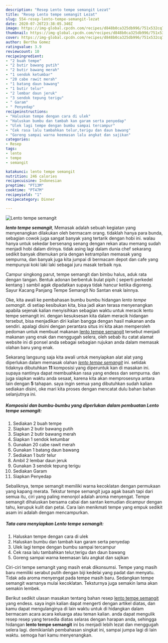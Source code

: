 ```yaml
---
description: "Resep Lento tempe semangit Lezat"
title: "Resep Lento tempe semangit Lezat"
slug: 554-resep-lento-tempe-semangit-lezat
date: 2020-07-26T23:38:05.340Z
image: https://img-global.cpcdn.com/recipes/d848b0ca325db996/751x532cq70/lento-tempe-semangit-foto-resep-utama.jpg
thumbnail: https://img-global.cpcdn.com/recipes/d848b0ca325db996/751x532cq70/lento-tempe-semangit-foto-resep-utama.jpg
cover: https://img-global.cpcdn.com/recipes/d848b0ca325db996/751x532cq70/lento-tempe-semangit-foto-resep-utama.jpg
author: Bertha Gomez
ratingvalue: 3.9
reviewcount: 10
recipeingredient:
- "2 buah tempe"
- "2 butir bawang putih"
- "2 butir bawang merah"
- "1 sendok ketumbar"
- "20 cabe rawit merah"
- "1 batang daun bawang"
- "1 butir telur"
- "2 lembar daun jeruk"
- "3 sendok tepung terigu"
- " Garam"
- " Penyedap"
recipeinstructions:
- "Haluskan tempe dengan cara di ulek"
- "Haluskan bumbu dan tambah kan garam serta penyedap"
- "Ulek lagi tempe dengan bumbu sampai tercampur"
- "Cek rasa lalu tambahkan telur,terigu dan daun bawang"
- "Goreng sampai warna keemasan lalu angkat dan sajikan"
categories:
- Resep
tags:
- lento
- tempe
- semangit

katakunci: lento tempe semangit 
nutrition: 246 calories
recipecuisine: Indonesian
preptime: "PT13M"
cooktime: "PT47M"
recipeyield: "1"
recipecategory: Dinner

---
```



![Lento tempe semangit](https://img-global.cpcdn.com/recipes/d848b0ca325db996/751x532cq70/lento-tempe-semangit-foto-resep-utama.jpg)

<b><i>lento tempe semangit</i></b>, Memasak adalah sebuah kegiatan yang menyenangkan dilakukan oleh bermacam orang. tidaklah hanya para bunda, sebagian cowok juga sangat banyak yang tertarik dengan hobi ini. walau hanya untuk sekedar bersenang senang dengan rekan atau memang sudah menjadi hobi dalam dirinya. tidak asing lagi dalam dunia chef sekarang sedikit banyak ditemukan pria dengan ketrampilan memasak yang sempurna, dan banyak juga kita jumpai di bermacam depot dan cafe yang mempunyai koki laki laki sebagai juru masak terbaik nya.

Campur singkong parut, tempe semangit dan bimbu halus, aduk rata dengan tangan. Bentuk adonan berbentuk bulat pipih ( seperti perkedel kentang ) sambil agak dipadatkan supaya tidak hancur ketika digoreng. Sayur Kacang Panjang Tempe Semangit No Santan enak lainnya.

Oke, kita awali ke pembahasan bumbu bumbu hidangan <i>lento tempe semangit</i>. di setiap kesibukan kita, bisa jadi akan terasa menyenangkan apabila sejenak kalian menyisihkan sebagian waktu untuk meracik lento tempe semangit ini. dengan kesuksesan kita dalam meracik hidangan tersebut, bisa menjadikan diri kalian bangga dengan hasil makanan anda sendiri. apalagi disini dengan perantara situs ini kita akan memperoleh pedoman untuk membuat makanan <u>lento tempe semangit</u> tersebut menjadi makanan yang enak dan menggugah selera, oleh sebab itu catat alamat website ini di ponsel anda sebagai sebagian rujukan anda dalam memasak olahan baru yang enak.


Sekarang langsung saja kita awali untuk menyiapkan alat alat yang diperlukan dalam memasak olahan <u><i>lento tempe semangit</i></u> ini. setidak tidaknya dibutuhkan <b>11</b> komposisi yang diperuntuk kan di masakan ini. supaya nantinya dapat membuahkan rasa yang endess dan sempurna. dan juga siapkan waktu anda sesaat, karena kita akan memprosesnya antara lain dengan <b>5</b> tahapan. saya ingin semua yang dibutuhkan sudah kalian sediakan disini, oke mari kita proses dengan mencatat dulu bahan bahan selanjutnya ini.

<!--inarticleads1-->

##### Komposisi dan bumbu-bumbu yang diperlukan dalam pembuatan Lento tempe semangit:

1. Sediakan 2 buah tempe
1. Siapkan 2 butir bawang putih
1. Siapkan 2 butir bawang merah
1. Siapkan 1 sendok ketumbar
1. Gunakan 20 cabe rawit merah
1. Gunakan 1 batang daun bawang
1. Sediakan 1 butir telur
1. Ambil 2 lembar daun jeruk
1. Gunakan 3 sendok tepung terigu
1. Sediakan  Garam
1. Siapkan  Penyedap


Sebaliknya, tempe semangit memiliki warna kecoklatan dengan permukaan yang kapang merata. Tekstur tempe semangit juga agak basah tapi dari semua itu, ciri yang paling menonjol adalah aroma menyengat. Tempe semangit dihaluskan bersama cabai dan santan kemudian dicampur dengan tahu, kerupuk kulit dan petai. Cara lain menikmati tempe yang empuk sedikit asam ini adalah dengan mencampurkan. 

<!--inarticleads2-->

##### Tata cara menyiapkan Lento tempe semangit:

1. Haluskan tempe dengan cara di ulek
1. Haluskan bumbu dan tambah kan garam serta penyedap
1. Ulek lagi tempe dengan bumbu sampai tercampur
1. Cek rasa lalu tambahkan telur,terigu dan daun bawang
1. Goreng sampai warna keemasan lalu angkat dan sajikan


Ciri-ciri tempe semangit yang masih enak dikonsumsi. Tempe yang masih baru memiliki serabut putih dengan biji kedelai yang padat dan menyatu. Tidak ada aroma menyengat pada tempe masih baru. Sedangkan tempe semangit warnanya mulai kecoklatan. Teksturnya juga semakin lama akan semakin lembek. 

Berikut sedikit ulasan masakan tentang bahan resep <u>lento tempe semangit</u> yang endess. saya ingin kalian dapat mengerti dengan artikel diatas, dan kamu dapat mengulanginya di lain waktu untuk di hidangkan dalam bermacam acara acara keluarga atau teman kalian. anda dapat mengulik resep resep yang tersedia diatas selaras dengan harapan anda, sehingga hidangan <b>lento tempe semangit</b> ini bs menjadi lebih lezat dan menggugah selera lagi. demikianlah pembahasan singkat ini, sampai jumpa lagi di lain waktu. semoga hari kamu menyenangkan.
